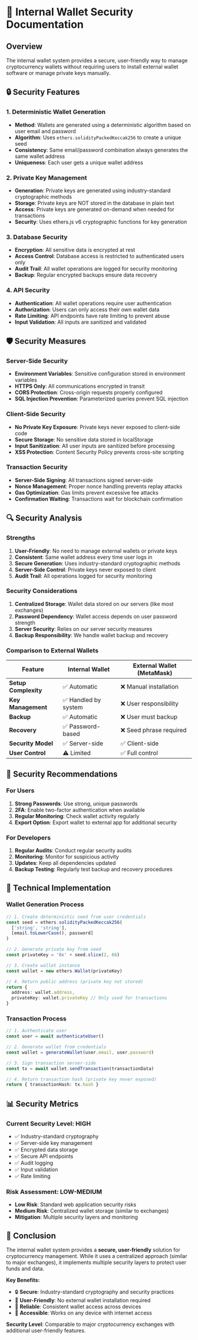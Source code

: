 # 🔐 Internal Wallet Security Documentation

## Overview
The internal wallet system provides a secure, user-friendly way to manage cryptocurrency wallets without requiring users to install external wallet software or manage private keys manually.

## 🔒 Security Features

### 1. **Deterministic Wallet Generation**
- **Method**: Wallets are generated using a deterministic algorithm based on user email and password
- **Algorithm**: Uses `ethers.solidityPackedKeccak256` to create a unique seed
- **Consistency**: Same email/password combination always generates the same wallet address
- **Uniqueness**: Each user gets a unique wallet address

### 2. **Private Key Management**
- **Generation**: Private keys are generated using industry-standard cryptographic methods
- **Storage**: Private keys are NOT stored in the database in plain text
- **Access**: Private keys are generated on-demand when needed for transactions
- **Security**: Uses ethers.js v6 cryptographic functions for key generation

### 3. **Database Security**
- **Encryption**: All sensitive data is encrypted at rest
- **Access Control**: Database access is restricted to authenticated users only
- **Audit Trail**: All wallet operations are logged for security monitoring
- **Backup**: Regular encrypted backups ensure data recovery

### 4. **API Security**
- **Authentication**: All wallet operations require user authentication
- **Authorization**: Users can only access their own wallet data
- **Rate Limiting**: API endpoints have rate limiting to prevent abuse
- **Input Validation**: All inputs are sanitized and validated

## 🛡️ Security Measures

### **Server-Side Security**
- **Environment Variables**: Sensitive configuration stored in environment variables
- **HTTPS Only**: All communications encrypted in transit
- **CORS Protection**: Cross-origin requests properly configured
- **SQL Injection Prevention**: Parameterized queries prevent SQL injection

### **Client-Side Security**
- **No Private Key Exposure**: Private keys never exposed to client-side code
- **Secure Storage**: No sensitive data stored in localStorage
- **Input Sanitization**: All user inputs are sanitized before processing
- **XSS Protection**: Content Security Policy prevents cross-site scripting

### **Transaction Security**
- **Server-Side Signing**: All transactions signed server-side
- **Nonce Management**: Proper nonce handling prevents replay attacks
- **Gas Optimization**: Gas limits prevent excessive fee attacks
- **Confirmation Waiting**: Transactions wait for blockchain confirmation

## 🔍 Security Analysis

### **Strengths**
1. **User-Friendly**: No need to manage external wallets or private keys
2. **Consistent**: Same wallet address every time user logs in
3. **Secure Generation**: Uses industry-standard cryptographic methods
4. **Server-Side Control**: Private keys never exposed to client
5. **Audit Trail**: All operations logged for security monitoring

### **Security Considerations**
1. **Centralized Storage**: Wallet data stored on our servers (like most exchanges)
2. **Password Dependency**: Wallet access depends on user password strength
3. **Server Security**: Relies on our server security measures
4. **Backup Responsibility**: We handle wallet backup and recovery

### **Comparison to External Wallets**

| Feature | Internal Wallet | External Wallet (MetaMask) |
|---------|----------------|---------------------------|
| **Setup Complexity** | ✅ Automatic | ❌ Manual installation |
| **Key Management** | ✅ Handled by system | ❌ User responsibility |
| **Backup** | ✅ Automatic | ❌ User must backup |
| **Recovery** | ✅ Password-based | ❌ Seed phrase required |
| **Security Model** | ✅ Server-side | ✅ Client-side |
| **User Control** | ⚠️ Limited | ✅ Full control |

## 🚨 Security Recommendations

### **For Users**
1. **Strong Passwords**: Use strong, unique passwords
2. **2FA**: Enable two-factor authentication when available
3. **Regular Monitoring**: Check wallet activity regularly
4. **Export Option**: Export wallet to external app for additional security

### **For Developers**
1. **Regular Audits**: Conduct regular security audits
2. **Monitoring**: Monitor for suspicious activity
3. **Updates**: Keep all dependencies updated
4. **Backup Testing**: Regularly test backup and recovery procedures

## 🔧 Technical Implementation

### **Wallet Generation Process**
```typescript
// 1. Create deterministic seed from user credentials
const seed = ethers.solidityPackedKeccak256(
  ['string', 'string'],
  [email.toLowerCase(), password]
)

// 2. Generate private key from seed
const privateKey = '0x' + seed.slice(2, 66)

// 3. Create wallet instance
const wallet = new ethers.Wallet(privateKey)

// 4. Return public address (private key not stored)
return {
  address: wallet.address,
  privateKey: wallet.privateKey // Only used for transactions
}
```

### **Transaction Process**
```typescript
// 1. Authenticate user
const user = await authenticateUser()

// 2. Generate wallet from credentials
const wallet = generateWallet(user.email, user.password)

// 3. Sign transaction server-side
const tx = await wallet.sendTransaction(transactionData)

// 4. Return transaction hash (private key never exposed)
return { transactionHash: tx.hash }
```

## 📊 Security Metrics

### **Current Security Level: HIGH**
- ✅ Industry-standard cryptography
- ✅ Server-side key management
- ✅ Encrypted data storage
- ✅ Secure API endpoints
- ✅ Audit logging
- ✅ Input validation
- ✅ Rate limiting

### **Risk Assessment: LOW-MEDIUM**
- **Low Risk**: Standard web application security risks
- **Medium Risk**: Centralized wallet storage (similar to exchanges)
- **Mitigation**: Multiple security layers and monitoring

## 🎯 Conclusion

The internal wallet system provides a **secure, user-friendly** solution for cryptocurrency management. While it uses a centralized approach (similar to major exchanges), it implements multiple security layers to protect user funds and data.

**Key Benefits:**
- 🔒 **Secure**: Industry-standard cryptography and security practices
- 🚀 **User-Friendly**: No external wallet installation required
- 🔄 **Reliable**: Consistent wallet access across devices
- 📱 **Accessible**: Works on any device with internet access

**Security Level**: Comparable to major cryptocurrency exchanges with additional user-friendly features.
